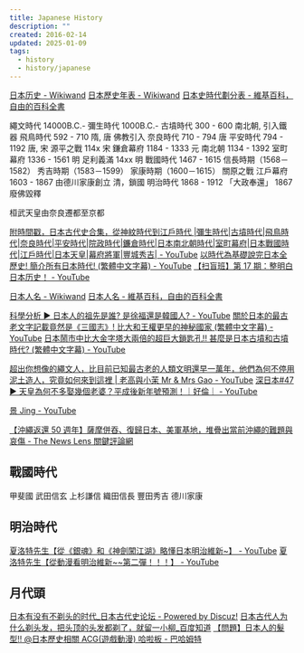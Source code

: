 ```yaml
---
title: Japanese History
description: ""
created: 2016-02-14
updated: 2025-01-09
tags:
  - history
  - history/japanese
---
```


[日本历史 - Wikiwand](http://www.wikiwand.com/zh/日本历史)
[日本歷史年表 - Wikiwand](https://www.wikiwand.com/zh/日本历史年表)
[日本史時代劃分表 - 維基百科，自由的百科全書](http://zh.wikipedia.org/wiki/%E6%97%A5%E6%9C%AC%E5%8F%B2%E6%99%82%E4%BB%A3%E5%8A%83%E5%88%86%E8%A1%A8)

繩文時代 14000B.C.-
彌生時代 1000B.C.-
古墳時代 300 - 600 南北朝, 引入鐵器
飛鳥時代 592 - 710 隋, 唐
佛教引入
奈良時代 710 - 794 唐
平安時代 794 - 1192 唐, 宋
源平之戰 114x 宋
鎌倉幕府 1184 - 1333 元
南北朝 1134 - 1392
室町幕府 1336 - 1561 明
足利義滿 14xx 明
戰國時代 1467 - 1615
信長時期（1568－1582）
秀吉時期（1583－1599）
家康時期（1600－1615）
關原之戰
江戶幕府 1603 - 1867 由德川家康創立 清，鎖國
明治時代 1868 - 1912 「大政奉還」
1867 廢佛毀釋

桓武天皇由奈良遷都至京都

[附時間戳，日本古代史合集，從神紋時代到江戶時代 |彌生時代|古墳時代|飛鳥時代|奈良時代|平安時代|院政時代|鐮倉時代|日本南北朝時代|室町幕府|日本戰國時代|江戶時代|日本天皇|幕府將軍|豐城秀吉| - YouTube](https://www.youtube.com/watch?v=wEXX8GxfmQE)
[以時代為基礎說完日本全歷史! 簡介所有日本時代! (繁體中文字幕) - YouTube](https://www.youtube.com/watch?v=pCADnLc7bSY)
[【扫盲班】第 17 期：整明白日本历史！ - YouTube](https://www.youtube.com/watch?v=hGnEdkLLHUY)

[日本人名 - Wikiwand](http://www.wikiwand.com/zh/日本人名)
[日本人名 - 維基百科，自由的百科全書](http://zh.wikipedia.org/wiki/%E6%97%A5%E6%9C%AC%E4%BA%BA%E5%90%8D)

[科學分析 ▶ 日本人的祖先是誰? 是徐福還是韓國人? - YouTube](https://www.youtube.com/watch?v=1ctBTHk-rNI)
[關於日本的最古老文字記載竟然是《三國志》! 比大和王權更早的神秘國家 (繁體中文字幕) - YouTube](https://www.youtube.com/watch?v=2zd3-CdQwu8)
[日本鬧市中比大金字塔大兩倍的超巨大鎖匙孔!! 甚麼是日本古墳和古墳時代? (繁體中文字幕) - YouTube](https://www.youtube.com/watch?v=_L7EGF0g75A)

[超出你想像的繩文人，比目前已知最古老的人類文明還早一萬年，他們為何不停用泥土造人，究竟如何來到這裡 | 老高與小茉 Mr & Mrs Gao - YouTube](https://www.youtube.com/watch?v=jFQPvAHwVK0)
[深日本#47 ▶ 天皇為何不多娶幾個老婆？平成後新年號預測！｜好倫｜ - YouTube](https://www.youtube.com/watch?v=c_hw6hfW-y8)

[景 Jing - YouTube](https://www.youtube.com/channel/UCDzsV6ZqGNlgVqSnvhi5aAg/playlists)

[【沖繩返還 50 週年】薩摩併吞、復歸日本、美軍基地，堆疊出當前沖繩的難題與哀傷 - The News Lens 關鍵評論網](https://www.thenewslens.com/interactive/166008)

## 戰國時代

甲斐國 武田信玄
上杉謙信
織田信長
豐田秀吉
德川家康

## 明治時代

[夏洛特先生【從《銀魂》和《神劍闖江湖》略懂日本明治維新~】 - YouTube](https://www.youtube.com/watch?v=ci5MiWKcP6g)
[夏洛特先生【從動漫看明治維新~~第二彈！！！】 - YouTube](https://www.youtube.com/watch?v=7c52Gihxx7U)

## 月代頭

[日本有没有不剃头的时代\_日本古代史论坛 - Powered by Discuz!](http://www.ribenshi.com/forum/thread-23096-1-1.html)
[日本古代人为什么剃头发，把头顶的头发都剃了，就留一小柳\_百度知道](http://zhidao.baidu.com/question/2115032105168949667.html)
[【問題】日本人的髮型!! @日本歷史相關 ACG(遊戲動漫) 哈啦板 - 巴哈姆特](http://forum.gamer.com.tw/C.php?bsn=60238&snA=240)
